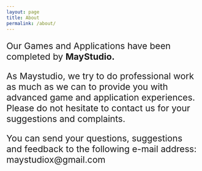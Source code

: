 ```yaml
---
layout: page
title: About
permalink: /about/
---
```


<p style="font-size:23px">Our Games and Applications have been completed by <strong>MayStudio.</strong></p>
<p style="font-size:23px">As Maystudio, we try to do professional work as much as we can to provide you with advanced game and application experiences. Please do not hesitate to contact us for your suggestions and complaints.</p>
<p style="font-size:23px">You can send your questions, suggestions and feedback to the following e-mail address: maystudiox@gmail.com</p>
